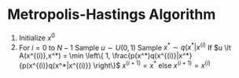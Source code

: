# Metropolis-Hastings Algorithm

1. Initialize $x^{0}$
2. For $i=0$ to $N-1$
        Sample $u \sim U(0,1)$
        Sample $x^* \sim q(x^* | x^{(i)}$
        If $u \lt A(x^{(i)},x^*) = \min \left\{ 1, \frac{p(x^*)q(x^{(i)}|x^*}{p(x^{(i)}q(x^*|x^{(i)}}  \right\}$
              $x^{(i+1)} = x^*$
        else
              $x^{(i+1)} = x^{(i)}$
